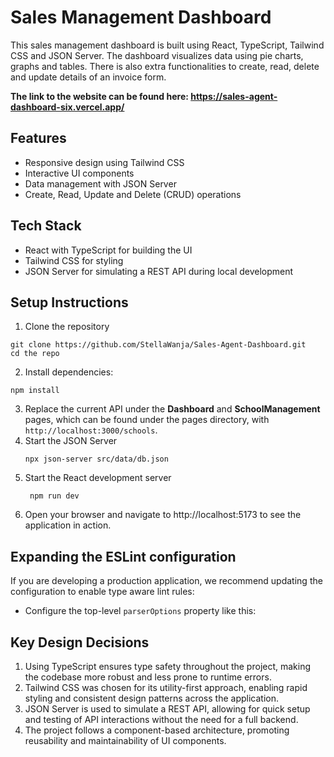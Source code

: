 # Sales Management Dashboard

This sales management dashboard is built using React, TypeScript, Tailwind CSS and JSON Server. The dashboard visualizes data using pie charts, graphs and tables. There is also extra functionalities to create, read, delete and update details of an invoice form.

**The link to the website can be found here: https://sales-agent-dashboard-six.vercel.app/**

## Features 
- Responsive design using Tailwind CSS
- Interactive UI components
- Data management with JSON Server
- Create, Read, Update and Delete (CRUD) operations

## Tech Stack
- React with TypeScript for building the UI
- Tailwind CSS for styling
- JSON Server for simulating a REST API during local development

## Setup Instructions
1. Clone the repository
  ```
  git clone https://github.com/StellaWanja/Sales-Agent-Dashboard.git
  cd the repo
  ```
2. Install dependencies:
  ```
  npm install
  ```
3. Replace the current API under the **Dashboard** and **SchoolManagement** pages, which can be found under the pages directory, with `http://localhost:3000/schools`.
4. Start the JSON Server
    ```
    npx json-server src/data/db.json
    ```
5. Start the React development server
   ```
    npm run dev
    ```
6. Open your browser and navigate to http://localhost:5173 to see the application in action.

## Expanding the ESLint configuration

If you are developing a production application, we recommend updating the configuration to enable type aware lint rules:

- Configure the top-level `parserOptions` property like this:

## Key Design Decisions
1. Using TypeScript ensures type safety throughout the project, making the codebase more robust and less prone to runtime errors.
2. Tailwind CSS was chosen for its utility-first approach, enabling rapid styling and consistent design patterns across the application.
3. JSON Server is used to simulate a REST API, allowing for quick setup and testing of API interactions without the need for a full backend.
4. The project follows a component-based architecture, promoting reusability and maintainability of UI components.
